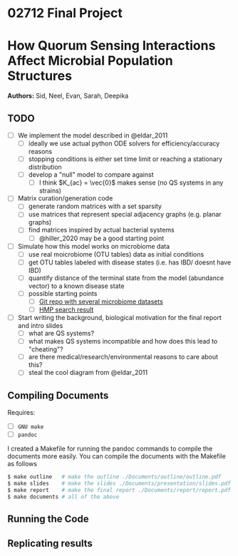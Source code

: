 02712 Final Project
===================

# How Quorum Sensing Interactions Affect Microbial Population Structures

__Authors:__ Sid, Neel, Evan, Sarah, Deepika

## TODO

- [ ] We implement the model described in @eldar_2011
   - [ ] ideally we use actual python ODE solvers for efficiency/accuracy reasons
   - [ ] stopping conditions is either set time limit or reaching a stationary distribution
   - [ ] develop a "null" model to compare against
     - [ ] I think $K_{ac} = \vec{0}$ makes sense (no QS systems in any strains)

- [ ] Matrix curation/generation code
   - [ ] generate random matrices with a set sparsity
   - [ ] use matrices that represent special adjacency graphs (e.g. planar graphs)
   - [ ] find matrices inspired by actual bacterial systems
     - [ ] @hiller_2020 may be a good starting point

- [ ] Simulate how this model works on microbiome data
   - [ ] use real moicrobiome (OTU tables) data as initial conditions
   - [ ] get OTU tables labeled with disease states (i.e. has IBD/ doesnt have IBD)
   - [ ] quantify distance of the terminal state from the model (abundance vector) to a known disease state
   - [ ] possible starting points
     - [ ] [Git repo with several microbiome datasets](https://github.com/twbattaglia/MicrobeDS)
     - [ ] [HMP search result](https://portal.hmpdacc.org/search/f?filters=%7B%22op%22:%22and%22,%22content%22:%5B%7B%22op%22:%22in%22,%22content%22:%7B%22field%22:%22sample.study_name%22,%22value%22:%5B%22IBDMDB%22%5D%7D%7D,%7B%22op%22:%22in%22,%22content%22:%7B%22field%22:%22file.format%22,%22value%22:%5B%22Biological%20Observation%20Matrix%22%5D%7D%7D,%7B%22op%22:%22in%22,%22content%22:%7B%22field%22:%22file.matrix_type%22,%22value%22:%5B%2216s_community%22%5D%7D%7D%5D%7D&pagination=%7B%22files%22:%7B%22count%22:20,%22total%22:23911,%22page%22:1,%22pages%22:1196,%22from%22:0,%22sort%22:%22file.format:desc,%22,%22size%22:20,%22sample_total%22:2375%7D%7D&facetTab=files)

- [ ] Start writing the background, biological motivation for the final report and intro slides
   - [ ] what are QS systems?
   - [ ] what makes QS systems incompatible and how does this lead to "cheating"?
   - [ ] are there medical/research/environmental reasons to care about this?
   - [ ] steal the cool diagram from @eldar_2011

## Compiling Documents

Requires:
  - [ ] `GNU make`
  - [ ] `pandoc`

I created a Makefile for running the pandoc commands to compile the documents more easily.
You can compile the documents with the Makefile as follows

```bash
$ make outline   # make the outline ./Documents/outline/outline.pdf
$ make slides    # make the slides ./Documents/presentation/slides.pdf
$ make report    # make the final report ./Documents/report/report.pdf
$ make documents # all of the above
```

## Running the Code

## Replicating results

